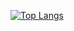 [![Top Langs](https://github-readme-stats.vercel.app/api/top-langs/?username=JP-DEV-0303&theme=tokyonight)]()
